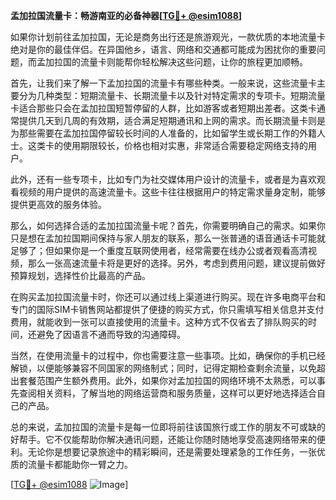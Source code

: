 **孟加拉国流量卡：畅游南亚的必备神器[[TG💪+ @esim1088](https://t.me/s/esim1088)]**

如果你计划前往孟加拉国，无论是商务出行还是旅游观光，一款优质的本地流量卡绝对是你的最佳伴侣。在异国他乡，语言、网络和交通都可能成为困扰你的重要问题，而孟加拉国的流量卡则能帮你轻松解决这些问题，让你的旅程更加顺畅。

首先，让我们来了解一下孟加拉国的流量卡有哪些种类。一般来说，这些流量卡主要分为几种类型：短期流量卡、长期流量卡以及针对特定需求的专项卡。短期流量卡适合那些只会在孟加拉国短暂停留的人群，比如游客或者短期出差者。这类卡通常提供几天到几周的有效期，适合满足短期通讯和上网的需求。而长期流量卡则是为那些需要在孟加拉国停留较长时间的人准备的，比如留学生或长期工作的外籍人士。这类卡的使用期限较长，价格也相对实惠，非常适合需要稳定网络支持的用户。

此外，还有一些专项卡，比如专门为社交媒体用户设计的流量卡，或者是为喜欢观看视频的用户提供的高速流量卡。这些卡往往根据用户的特定需求量身定制，能够提供更高效的服务体验。

那么，如何选择合适的孟加拉国流量卡呢？首先，你需要明确自己的需求。如果你只是想在孟加拉国期间保持与家人朋友的联系，那么一张普通的语音通话卡可能就足够了；但如果你是一个重度互联网使用者，经常需要在线办公或者观看高清视频，那么一张高速流量卡将是更好的选择。另外，考虑到费用问题，建议提前做好预算规划，选择性价比最高的产品。

在购买孟加拉国流量卡时，你还可以通过线上渠道进行购买。现在许多电商平台和专门的国际SIM卡销售网站都提供了便捷的购买方式，你只需填写相关信息并支付费用，就能收到一张可以直接使用的流量卡。这种方式不仅省去了排队购买的时间，还避免了因语言不通而导致的沟通障碍。

当然，在使用流量卡的过程中，你也需要注意一些事项。比如，确保你的手机已经解锁，以便能够兼容不同国家的网络制式；同时，记得定期检查剩余流量，以免超出套餐范围产生额外费用。此外，如果你对孟加拉国的网络环境不太熟悉，可以事先查阅相关资料，了解当地的网络运营商和服务质量，这样可以更好地选择适合自己的产品。

总的来说，孟加拉国的流量卡是每一位即将前往该国旅行或工作的朋友不可或缺的好帮手。它不仅能帮助你解决通讯问题，还能让你随时随地享受高速网络带来的便利。无论你是想要记录旅途中的精彩瞬间，还是需要处理紧急的工作任务，一张优质的流量卡都能助你一臂之力。

[[TG💪+ @esim1088](https://t.me/s/esim1088) ![Image](https://i.postimg.cc/4NQfJmqS/Snipaste-2025-05-13-00-14-12.png)]